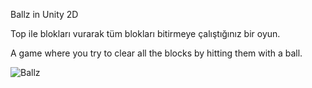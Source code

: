 Ballz in Unity 2D

Top ile blokları vurarak tüm blokları bitirmeye çalıştığınız bir oyun.

A game where you try to clear all the blocks by hitting them with a ball.

![Ballz](https://github.com/user-attachments/assets/768a21d6-8db8-4a19-8291-3e59f4b3fb80)
